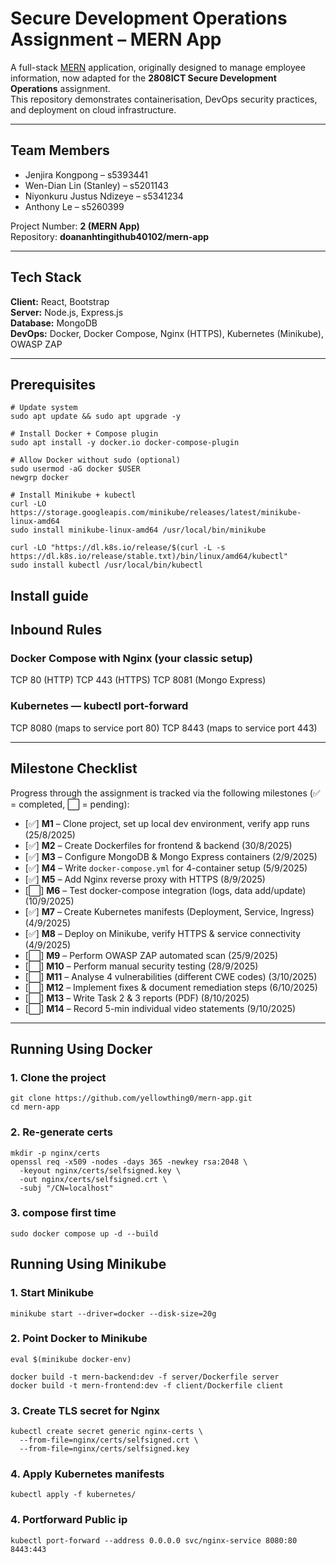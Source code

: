 # Secure Development Operations Assignment – MERN App

A full-stack [MERN](https://www.mongodb.com/mern-stack) application, originally designed to manage employee information, now adapted for the **2808ICT Secure Development Operations** assignment.  
This repository demonstrates containerisation, DevOps security practices, and deployment on cloud infrastructure.

---

## Team Members
- Jenjira Kongpong – s5393441  
- Wen-Dian Lin (Stanley) – s5201143  
- Niyonkuru Justus Ndizeye – s5341234  
- Anthony Le – s5260399  

Project Number: **2 (MERN App)**  
Repository: **doananhtingithub40102/mern-app**

---

## Tech Stack
**Client:** React, Bootstrap  
**Server:** Node.js, Express.js  
**Database:** MongoDB  
**DevOps:** Docker, Docker Compose, Nginx (HTTPS), Kubernetes (Minikube), OWASP ZAP  

---

## Prerequisites
```
# Update system
sudo apt update && sudo apt upgrade -y

# Install Docker + Compose plugin
sudo apt install -y docker.io docker-compose-plugin

# Allow Docker without sudo (optional)
sudo usermod -aG docker $USER
newgrp docker

# Install Minikube + kubectl
curl -LO https://storage.googleapis.com/minikube/releases/latest/minikube-linux-amd64
sudo install minikube-linux-amd64 /usr/local/bin/minikube

curl -LO "https://dl.k8s.io/release/$(curl -L -s https://dl.k8s.io/release/stable.txt)/bin/linux/amd64/kubectl"
sudo install kubectl /usr/local/bin/kubectl

```

## Install guide

## Inbound Rules
### Docker Compose with Nginx (your classic setup)
TCP 80 (HTTP)
TCP 443 (HTTPS)
TCP 8081 (Mongo Express)
### Kubernetes — kubectl port-forward
TCP 8080 (maps to service port 80)
TCP 8443 (maps to service port 443)

---

## Milestone Checklist
Progress through the assignment is tracked via the following milestones (✅ = completed, ⬜ = pending):

- [✅] **M1** – Clone project, set up local dev environment, verify app runs (25/8/2025)  
- [✅] **M2** – Create Dockerfiles for frontend & backend (30/8/2025)  
- [✅] **M3** – Configure MongoDB & Mongo Express containers (2/9/2025)  
- [✅] **M4** – Write `docker-compose.yml` for 4-container setup (5/9/2025)  
- [✅] **M5** – Add Nginx reverse proxy with HTTPS (8/9/2025)  
- [⬜] **M6** – Test docker-compose integration (logs, data add/update) (10/9/2025)  
- [✅] **M7** – Create Kubernetes manifests (Deployment, Service, Ingress) (4/9/2025)  
- [✅] **M8** – Deploy on Minikube, verify HTTPS & service connectivity (4/9/2025)  
- [⬜] **M9** – Perform OWASP ZAP automated scan (25/9/2025)  
- [⬜] **M10** – Perform manual security testing (28/9/2025)  
- [⬜] **M11** – Analyse 4 vulnerabilities (different CWE codes) (3/10/2025)  
- [⬜] **M12** – Implement fixes & document remediation steps (6/10/2025)  
- [⬜] **M13** – Write Task 2 & 3 reports (PDF) (8/10/2025)  
- [⬜] **M14** – Record 5-min individual video statements (9/10/2025)  

---

## Running Using Docker

### 1. Clone the project
```
git clone https://github.com/yellowthing0/mern-app.git
cd mern-app
```

### 2. Re-generate certs
```
mkdir -p nginx/certs
openssl req -x509 -nodes -days 365 -newkey rsa:2048 \
  -keyout nginx/certs/selfsigned.key \
  -out nginx/certs/selfsigned.crt \
  -subj "/CN=localhost"
```

### 3. compose first time
```
sudo docker compose up -d --build
```

## Running Using Minikube

### 1. Start Minikube
```
minikube start --driver=docker --disk-size=20g
```

### 2. Point Docker to Minikube
```
eval $(minikube docker-env)

docker build -t mern-backend:dev -f server/Dockerfile server
docker build -t mern-frontend:dev -f client/Dockerfile client
```
### 3. Create TLS secret for Nginx
```
kubectl create secret generic nginx-certs \
  --from-file=nginx/certs/selfsigned.crt \
  --from-file=nginx/certs/selfsigned.key
```

### 4. Apply Kubernetes manifests
```
kubectl apply -f kubernetes/
```

### 4. Portforward Public ip
```
kubectl port-forward --address 0.0.0.0 svc/nginx-service 8080:80 8443:443
```

